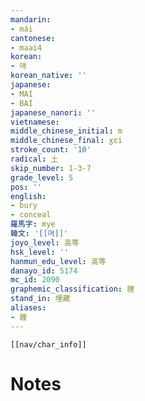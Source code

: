 ```yaml
---
mandarin:
- mái
cantonese:
- maai4
korean:
- 매
korean_native: ''
japanese:
- MAI
- BAI
japanese_nanori: ''
vietnamese:
middle_chinese_initial: m
middle_chinese_final: ɣɛi
stroke_count: '10'
radical: 土
skip_number: 1-3-7
grade_level: 5
pos: ''
english:
- bury
- conceal
羅馬字: mye
韓文: '[[며]]'
joyo_level: 高等
hsk_level: ''
hanmun_edu_level: 高等
danayo_id: 5174
mc_id: 2090
graphemic_classification: 貍
stand_in: 埋藏
aliases:
- 薶
---
```

```meta-bind-embed
[[nav/char_info]]
```

# Notes
